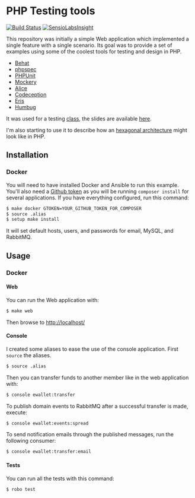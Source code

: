 # PHP Testing tools

[![Build Status](https://travis-ci.org/MontealegreLuis/php-testing-tools.svg?branch=master)](https://travis-ci.org/MontealegreLuis/php-testing-tools)
[![SensioLabsInsight](https://insight.sensiolabs.com/projects/b1fa13fc-3d1b-4b48-8bb1-4f0bb64d8a5b/mini.png)](https://insight.sensiolabs.com/projects/b1fa13fc-3d1b-4b48-8bb1-4f0bb64d8a5b)

This repository was initially a simple Web application which implemented a
single feature with a single scenario. Its goal was to provide a set of examples
using some of the coolest tools for testing and design in PHP.

* [Behat][4]
* [phpspec][5]
* [PHPUnit][6]
* [Mockery][7]
* [Alice][8]
* [Codeception][9]
* [Eris][10]
* [Humbug][11]

It was used for a testing [class][1], the slides are available [here][2].

I'm also starting to use it to describe how an [hexagonal architecture][12]
might look like in PHP.

## Installation

### Docker

You will need to have installed Docker and Ansible to run this example. You'll
also need a [Github token][14] as you will be running `composer install` for
several applications. If you have everything configured, run this command:

```bash
$ make docker GTOKEN=YOUR_GITHUB_TOKEN_FOR_COMPOSER
$ source .alias
$ setup make install
```

It will set default hosts, users, and passwords for email, MySQL, and RabbitMQ.

## Usage

### Docker

#### Web

You can run the Web application with:

```bash
$ make web
```

Then browse to [http://localhost/][13]

#### Console

I created some aliases to ease the use of the console application. First `source`
the aliases.

```bash
$ source .alias
```

Then you can transfer funds to another member like in the web application with:

```bash
$ console ewallet:transfer
```

To publish domain events to RabbitMQ after a successful transfer is made,
execute:

```bash
$ console ewallet:events:spread
```

To send notification emails through the published messages, run the following
consumer:

```bash
$ console ewallet:transfer:email
```

#### Tests

You can run all the tests with this command:

```bash
$ robo test
```

[1]: http://escuela.it/cursos/php-web-congress-2015/
[2]: http://bit.ly/php-testing-tools
[4]: http://behat.readthedocs.org/en/latest/
[5]: http://www.phpspec.net/en/latest/
[6]: https://phpunit.de/
[7]: http://docs.mockery.io/en/latest/
[8]: https://github.com/nelmio/alice
[9]: http://codeception.com/
[10]: https://github.com/giorgiosironi/eris
[11]: https://github.com/padraic/humbug
[12]: http://alistair.cockburn.us/Hexagonal+architecture
[13]: http://localhost/
[14]: https://github.com/settings/tokens
